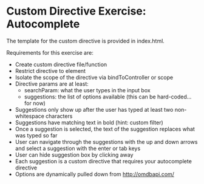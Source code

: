# Custom Directive Exercise: Autocomplete

The template for the custom directive is provided in index.html.

Requirements for this exercise are:

* Create custom directive file/function
* Restrict directive to element
* Isolate the scope of the directive via bindToController or scope
* Directive params are at least:
  * searchParam: what the user types in the input box
  * suggestions: the list of options available (this can be hard-coded... for now)
* Suggestions only show up after the user has typed at least two non-whitespace characters
* Suggestions have matching text in bold (hint: custom filter)
* Once a suggestion is selected, the text of the suggestion replaces what was typed so far
* User can navigate through the suggestions with the up and down arrows and select a suggestion with the enter or tab keys
* User can hide suggestion box by clicking away
* Each suggestion is a custom directive that requires your autocomplete directive
* Options are dynamically pulled down from http://omdbapi.com/
